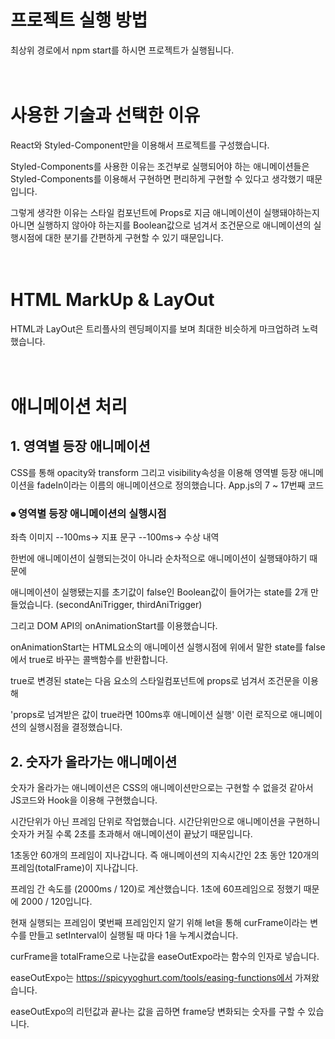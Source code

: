 # 프로젝트 실행 방법

최상위 경로에서 npm start를 하시면 프로젝트가 실행됩니다.
<br/>
<br/>
<br/>
# 사용한 기술과 선택한 이유

React와 Styled-Component만을 이용해서 프로젝트를 구성했습니다.

Styled-Components를 사용한 이유는 조건부로 실행되어야 하는 애니메이션들은 Styled-Components를 이용해서 구현하면 편리하게 구현할 수 있다고 생각했기 때문입니다.

그렇게 생각한 이유는 스타일 컴포넌트에 Props로 지금 애니메이션이 실행돼야하는지 아니면 실행하지 않아야 하는지를 Boolean값으로 넘겨서 조건문으로 애니메이션의 실행시점에 대한 분기를 간편하게 구현할 수 있기 때문입니다.
<br/>
<br/>
<br/>
# HTML MarkUp & LayOut

HTML과 LayOut은 트리플사의 렌딩페이지를 보며 최대한 비슷하게 마크업하려 노력했습니다.
<br/>
<br/>
<br/>
# 애니메이션 처리
## 1. 영역별 등장 애니메이션

CSS를 통해 opacity와 transform 그리고 visibility속성을 이용해 영역별 등장 애니메이션을 fadeIn이라는 이름의 애니메이션으로 정의했습니다.
App.js의 7 ~ 17번째 코드

### ⦁ 영역별 등장 애니메이션의 실행시점

좌측 이미지 --100ms-> 지표 문구 --100ms-> 수상 내역

한번에 애니메이션이 실행되는것이 아니라 순차적으로 애니메이션이 실행돼야하기 때문에

애니메이션이 실행됐는지를 초기값이 false인 Boolean값이 들어가는 state를 2개 만들었습니다.
(secondAniTrigger, thirdAniTrigger)

그리고 DOM API의 onAnimationStart를 이용했습니다.

onAnimationStart는 HTML요소의 애니메이션 실행시점에 위에서 말한 state를 false에서 true로 바꾸는 콜백함수를 반환합니다.

true로 변경된 state는 다음 요소의 스타일컴포넌트에 props로 넘겨서 조건문을 이용해

'props로 넘겨받은 값이 true라면 100ms후 애니메이션 실행' 이런 로직으로 애니메이션의 실행시점을 결정했습니다.

## 2. 숫자가 올라가는 애니메이션

숫자가 올라가는 애니메이션은 CSS의 애니메이션만으로는 구현할 수 없을것 같아서 JS코드와 Hook을 이용해 구현했습니다.

시간단위가 아닌 프레임 단위로 작업했습니다. 시간단위만으로 애니메이션을 구현하니 숫자가 커질 수록 2초를 초과해서 애니메이션이 끝났기 때문입니다.

1초동안 60개의 프레임이 지나갑니다. 즉 애니메이션의 지속시간인 2초 동안 120개의 프레임(totalFrame)이 지나갑니다.

프레임 간 속도를 (2000ms / 120)로 계산했습니다. 1초에 60프레임으로 정했기 때문에 2000 / 120입니다.

현재 실행되는 프레임이 몇번째 프레임인지 알기 위해 let을 통해 curFrame이라는 변수를 만들고 setInterval이 실행될 때 마다 1을 누계시켰습니다.

curFrame을 totalFrame으로 나눈값을 easeOutExpo라는 함수의 인자로 넣습니다.

easeOutExpo는 https://spicyyoghurt.com/tools/easing-functions에서 가져왔습니다.

easeOutExpo의 리턴값과 끝나는 값을 곱하면 frame당 변화되는 숫자를 구할 수 있습니다.
